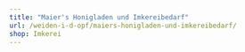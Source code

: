 ```yaml
---
title: "Maier's Honigladen und Imkereibedarf"
url: /weiden-i-d-opf/maiers-honigladen-und-imkereibedarf/
shop: Imkerei
---
```

